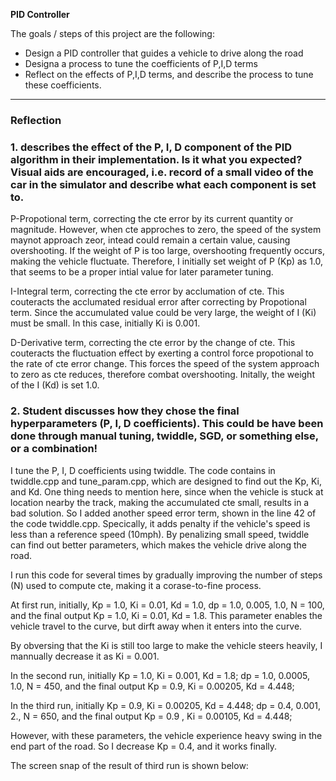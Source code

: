 
**PID Controller**

The goals / steps of this project are the following:
* Design a PID controller that guides a vehicle to drive along the road
* Designa a process to tune the coefficients of P,I,D terms
* Reflect on the effects of P,I,D terms, and describe the process to tune these coefficients. 

---

### Reflection

### 1. describes the effect of the P, I, D component of the PID algorithm in their implementation. Is it what you expected? Visual aids are encouraged, i.e. record of a small video of the car in the simulator and describe what each component is set to.

P-Propotional term, correcting the cte error by its current quantity or magnitude. However, when cte approches to zero, the speed of the system maynot approach zeor, intead could remain a certain value, causing overshooting. If the weight of P is too large, overshooting frequently occurs, making the vehicle fluctuate. Therefore, I initially set weight of P (Kp) as 1.0, that seems to be a proper intial value for later parameter tuning.

I-Integral term, correcting the cte error by acclumation of cte. This couteracts the acclumated residual error after correcting by Propotional term. Since the accumulated value could be very large, the weight of I (Ki) must be small. In this case, initially Ki is 0.001. 

D-Derivative term, correcting the cte error by the change of cte. This couteracts the fluctuation effect by exerting a control force propotional to the rate of cte error change. This forces the speed of the system approach to zero as cte reduces, therefore combat overshooting. Initally, the weight of the I (Kd) is set 1.0. 

### 2. Student discusses how they chose the final hyperparameters (P, I, D coefficients). This could be have been done through manual tuning, twiddle, SGD, or something else, or a combination!

I tune the P, I, D coefficients using twiddle. The code contains in twiddle.cpp and tune_param.cpp, which are designed to find out the Kp, Ki, and Kd. One thing needs to mention here, since when the vehicle is stuck at location nearby the track, making the accumulated cte small, results in a bad solution. So I added another speed error term, shown in the line 42 of the code twiddle.cpp. Specically, it adds penalty if the vehicle's speed is less than a reference speed (10mph). By penalizing small speed, twiddle can find out better parameters, which makes the vehicle drive along the road. 

I run this code for several times by gradually improving the number of steps (N) used to compute cte, making it a corase-to-fine process. 

At first run, initially, Kp = 1.0, Ki = 0.01, Kd = 1.0, dp = 1.0, 0.005, 1.0, N = 100, and the final output Kp = 1.0, Ki = 0.01, Kd = 1.8. This parameter enables the vehicle travel to the curve, but dirft away when it enters into the curve. 

By obversing that the Ki is still too large to make the vehicle steers heavily, I mannually decrease it as Ki = 0.001.

In the second run, initially Kp = 1.0, Ki = 0.001, Kd = 1.8; dp = 1.0, 0.0005, 1.0, N = 450, and the final output Kp = 0.9, Ki = 0.00205, Kd = 4.448;

In the third run, initially Kp = 0.9, Ki = 0.00205, Kd = 4.448; dp = 0.4, 0.001, 2., N = 650, and the final output Kp = 0.9 , Ki = 0.00105, Kd = 4.448;

However, with these parameters, the vehicle experience heavy swing in the end part of the road. So I decrease Kp = 0.4, and it works finally.

The screen snap of the result of third run is shown below: 

[//]: # (Image References)

[image1]: ./screen_snap/twiddle.jpg "twiddle"



